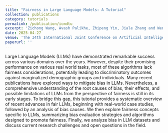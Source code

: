 ```yaml
---
title: "Fairness in Large Language Models: A Tutorial"
collection: publications
category: tutorials
permalink: /publication/icmdtu
excerpt: 'Zichong Wang, Avash Palikhe, Zhipeng Yin, Jiale Zhang and Wenbin Zhang'
date: 2025-04-27
venue: 'The 34th International Joint Conference on Artificial Intelligence (IJCAI)'
paperurl: ''
---
```


Large Language Models (LLMs) have demonstrated remarkable success across various domains over the years. However, despite their promising performance on various real world tasks, most of these algorithms lack fairness considerations, potentially leading to discriminatory outcomes against marginalized demographic groups and individuals. Many recent publications have explored ways to mitigate bias in LLMs. Nevertheless, a comprehensive understanding of the root causes of bias, their effects, and possible limitations of LLMs from the perspective of fairness is still in its early stages. To bridge this gap, this tutorial provides a systematic overview of recent advances in fair LLMs, beginning with real-world case studies, followed by an analysis of bias causes. We then explore fairness concepts specific to LLMs, summarizing bias evaluation strategies and algorithms designed to promote fairness. Finally, we analyze bias in LLM datasets and discuss current research challenges and open questions in the field.